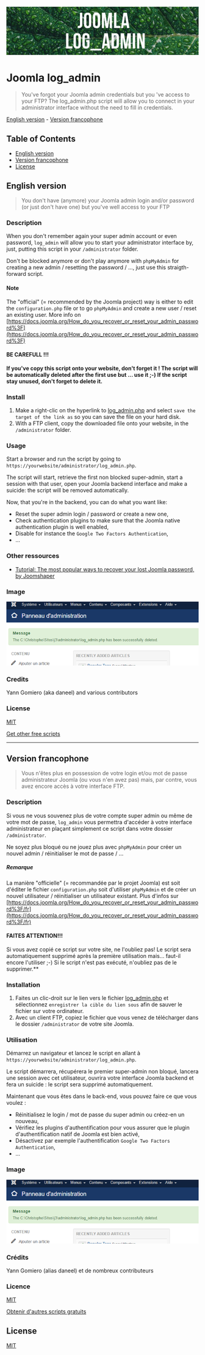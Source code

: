 ![banner](images/banner.jpg)

# Joomla log_admin

> You've forgot your Joomla admin credentials but you 've access to your FTP? The log_admin.php script will allow you to connect in your administrator interface without the need to fill in credentials.

[English version](#english-version) - [Version francophone](#version-francophone)

## Table of Contents

- [English version](#english-version)
- [Version francophone](#version-francophone)
- [License](#license)

## English version

> You don't have (anymore) your Joomla admin login and/or password (or just don't have one) but you've well access to your FTP

### Description

When you don't remember again your super admin account or even password, `log_admin` will allow you to start your administrator interface by, just, putting this script in your `/administrator` folder.

Don't be blocked anymore or don't play anymore with `phpMyAdmin` for creating a new admin / resetting the password / ..., just use this straigth-forward script.

#### Note

The "official" (= recommended by the Joomla project) way is either to edit the `configuration.php` file or to go `phpMyAdmin` and create a new user / reset an existing user. More info on [https://docs.joomla.org/How_do_you_recover_or_reset_your_admin_password%3F](https://docs.joomla.org/How_do_you_recover_or_reset_your_admin_password%3F)

#### BE CAREFULL !!!

**If you've copy this script onto your website, don't forget it ! The script will be automatically deleted after the first use but ... use it ;-) If the script stay unused, don't forget to delete it.**

### Install

1.  Make a right-clic on the hyperlink to [log_admin.php](https://raw.githubusercontent.com/cavo789/joomla_free/master/src/log_admin/log_admin.php) and select `save the target of the link as` so you can save the file on your hard disk.
2.  With a FTP client, copy the downloaded file onto your website, in the `/administrator` folder.

### Usage

Start a browser and run the script by going to `https://yourwebsite/administrator/log_admin.php`.

The script will start, retrieve the first non blocked super-admin, start a session with that user, open your Joomla backend interface and make a suicide: the script will be removed automatically.

Now, that you're in the backend, you can do what you want like:

- Reset the super admin login / password or create a new one,
- Check authentication plugins to make sure that the Joomla native authentication plugin is well enabled,
- Disable for instance the `Google Two Factors Authentication`,
- ...

### Other ressources

- [Tutorial: The most popular ways to recover your lost Joomla password, by Joomshaper](https://www.joomshaper.com/blog/the-most-popular-ways-to-recover-your-lost-joomla-password)

### Image

![Joomla log_admin](result.png)

### Credits

Yann Gomiero (aka daneel) and various contributors

### License

[MIT](LICENSE)

[Get other free scripts](https://github.com/cavo789/joomla_free)

---

## Version francophone

> Vous n'êtes plus en possession de votre login et/ou mot de passe administrateur Joomla (ou vous n'en avez pas) mais, par contre, vous avez encore accès à votre interface FTP.

### Description

Si vous ne vous souvenez plus de votre compte super admin ou même de votre mot de passe, `log_admin` vous permettra d'accéder à votre interface administrateur en plaçant simplement ce script dans votre dossier `/administrator`.

Ne soyez plus bloqué ou ne jouez plus avec `phpMyAdmin` pour créer un nouvel admin / réinitialiser le mot de passe / ...

##### Remarque

La manière "officielle" (= recommandée par le projet Joomla) est soit d'éditer le fichier `configuration.php` soit d'utiliser `phpMyAdmin` et de créer un nouvel utilisateur / réinitialiser un utilisateur existant. Plus d'infos sur [https://docs.joomla.org/How_do_you_recover_or_reset_your_admin_password%3F/fr](https://docs.joomla.org/How_do_you_recover_or_reset_your_admin_password%3F/fr)

#### FAITES ATTENTION!!!

Si vous avez copié ce script sur votre site, ne l'oubliez pas! Le script sera automatiquement supprimé après la première utilisation mais... faut-il encore l'utiliser ;-) Si le script n'est pas exécuté, n'oubliez pas de le supprimer.\*\*

### Installation

1.  Faites un clic-droit sur le lien vers le fichier [log_admin.php](https://raw.githubusercontent.com/cavo789/joomla_free/master/src/log_admin/log_admin.php) et sélectionnez `enregistrer la cible du lien sous` afin de sauver le fichier sur votre ordinateur.
2.  Avec un client FTP, copiez le fichier que vous venez de télécharger dans le dossier `/administrator` de votre site Joomla.

### Utilisation

Démarrez un navigateur et lancez le script en allant à `https://yourwebsite/administrator/log_admin.php`.

Le script démarrera, récupérera le premier super-admin non bloqué, lancera une session avec cet utilisateur, ouvrira votre interface Joomla backend et fera un suicide : le script sera supprimé automatiquement.

Maintenant que vous êtes dans le back-end, vous pouvez faire ce que vous voulez :

- Réinitialisez le login / mot de passe du super admin ou créez-en un nouveau,
- Vérifiez les plugins d'authentification pour vous assurer que le plugin d'authentification natif de Joomla est bien activé,
- Désactivez par exemple l'authentification `Google Two Factors Authentication`,
- ...

### Image

![Joomla log_admin](result.png)

### Crédits

Yann Gomiero (alias daneel) et de nombreux contributeurs

### Licence

[MIT](LICENSE)

[Obtenir d'autres scripts gratuits](https://github.com/cavo789/joomla_free)

## License

[MIT](LICENSE)
